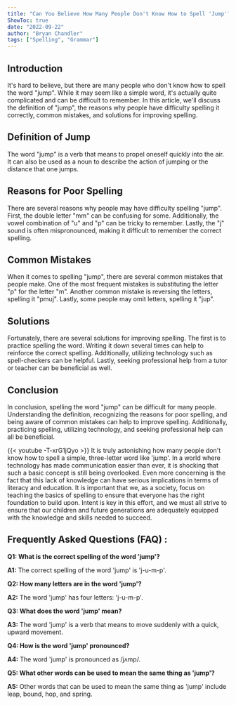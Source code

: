 ```yaml
---
title: "Can You Believe How Many People Don't Know How to Spell 'Jump'?!"
ShowToc: true 
date: "2022-09-22"
author: "Bryan Chandler" 
tags: ["Spelling", "Grammar"]
---
```

## Introduction

It's hard to believe, but there are many people who don't know how to spell the word "jump". While it may seem like a simple word, it's actually quite complicated and can be difficult to remember. In this article, we'll discuss the definition of "jump", the reasons why people have difficulty spelling it correctly, common mistakes, and solutions for improving spelling. 

## Definition of Jump

The word "jump" is a verb that means to propel oneself quickly into the air. It can also be used as a noun to describe the action of jumping or the distance that one jumps. 

## Reasons for Poor Spelling

There are several reasons why people may have difficulty spelling "jump". First, the double letter "mm" can be confusing for some. Additionally, the vowel combination of "u" and "p" can be tricky to remember. Lastly, the "j" sound is often mispronounced, making it difficult to remember the correct spelling. 

## Common Mistakes

When it comes to spelling "jump", there are several common mistakes that people make. One of the most frequent mistakes is substituting the letter "p" for the letter "m". Another common mistake is reversing the letters, spelling it "pmuj". Lastly, some people may omit letters, spelling it "jup". 

## Solutions

Fortunately, there are several solutions for improving spelling. The first is to practice spelling the word. Writing it down several times can help to reinforce the correct spelling. Additionally, utilizing technology such as spell-checkers can be helpful. Lastly, seeking professional help from a tutor or teacher can be beneficial as well. 

## Conclusion

In conclusion, spelling the word "jump" can be difficult for many people. Understanding the definition, recognizing the reasons for poor spelling, and being aware of common mistakes can help to improve spelling. Additionally, practicing spelling, utilizing technology, and seeking professional help can all be beneficial.

{{< youtube -T-xrG1jQyo >}} 
It is truly astonishing how many people don't know how to spell a simple, three-letter word like 'jump'. In a world where technology has made communication easier than ever, it is shocking that such a basic concept is still being overlooked. Even more concerning is the fact that this lack of knowledge can have serious implications in terms of literacy and education. It is important that we, as a society, focus on teaching the basics of spelling to ensure that everyone has the right foundation to build upon. Intent is key in this effort, and we must all strive to ensure that our children and future generations are adequately equipped with the knowledge and skills needed to succeed.

## Frequently Asked Questions (FAQ) :
**Q1: What is the correct spelling of the word 'jump'?**

**A1:** The correct spelling of the word 'jump' is 'j-u-m-p'.

**Q2: How many letters are in the word 'jump'?**

**A2:** The word 'jump' has four letters: 'j-u-m-p'.

**Q3: What does the word 'jump' mean?**

**A3:** The word 'jump' is a verb that means to move suddenly with a quick, upward movement.

**Q4: How is the word 'jump' pronounced?**

**A4:** The word 'jump' is pronounced as /jʌmp/.

**Q5: What other words can be used to mean the same thing as 'jump'?**

**A5:** Other words that can be used to mean the same thing as 'jump' include leap, bound, hop, and spring.





